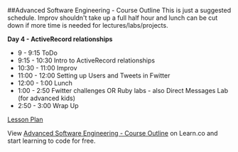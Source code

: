 

##Advanced Software Engineering - Course Outline
This is just a suggested schedule. Improv shouldn't take up a full half hour and lunch can be cut down if more time is needed for lectures/labs/projects.

**Day 4 - ActiveRecord relationships**
+ 9 - 9:15 ToDo
+ 9:15 - 10:30 Intro to ActiveRecord relationships
+ 10:30 - 11:00 Improv
+ 11:00 - 12:00 Setting up Users and Tweets in Fwitter
+ 12:00 - 1:00 Lunch
+ 1:00 - 2:50 Fwitter challenges OR Ruby labs - also Direct Messages Lab (for advanced kids)
+ 2:50 - 3:00 Wrap Up

[Lesson Plan](https://docs.google.com/a/flatironschool.com/document/d/1G6mMMvL5RtX5p81SlyqT12LFj0c8s-SNpPbqG14RzFA/edit)

<p data-visibility='hidden'>View <a href='https://learn.co/lessons/hs-adv-software-day4-schedule' title='Advanced Software Engineering - Course Outline'>Advanced Software Engineering - Course Outline</a> on Learn.co and start learning to code for free.</p>
